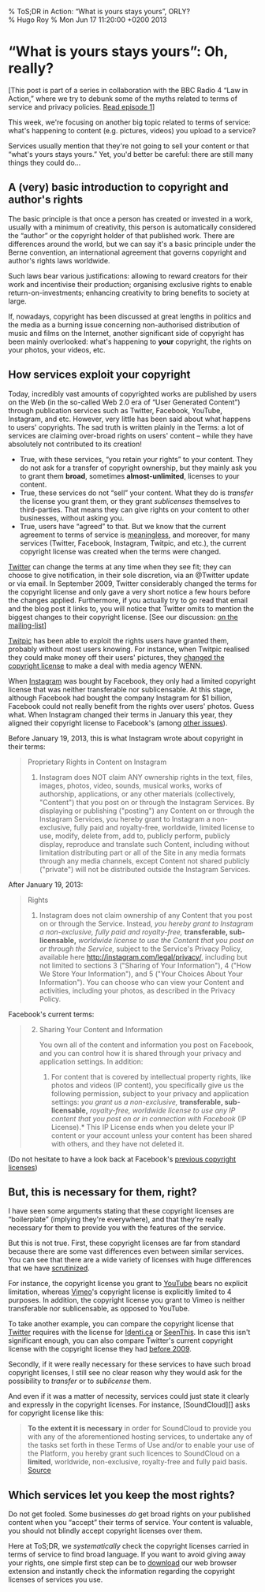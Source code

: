 % ToS;DR in Action: “What is yours stays yours”, ORLY?  
% Hugo Roy
% Mon Jun 17 11:20:00 +0200 2013

# “What is yours stays yours”: Oh, really?

[This post is part of a series in collaboration with the BBC Radio
4 “Law in Action,” where we try to debunk some of the myths
related to terms of service and privacy policies. 
[Read episode 1][ep1]]

[ep1]:
http://tosdr.org/blog/tosdr-in-action-i-have-read-and-agree.html

This week, we're focusing on another big topic related to terms of
service: what's happening to content (e.g. pictures, videos) you
upload to a service?

Services usually mention that they're not going to sell your
content or that “what's yours stays yours.” Yet, you'd better be
careful: there are still many things they could do…


## A (very) basic introduction to copyright and author's rights

The basic principle is that once a person has created or invested
in a work, usually with a minimum of creativity, this person is
automatically considered the “author” or the copyright holder of
that published work. There are differences around the world, but
we can say it's a basic principle under the Berne convention, an international agreement that
governs copyright and author's rights laws worldwide.

Such laws bear various justifications: allowing to reward creators
for their work and incentivise their production; organising
exclusive rights to enable return-on-investments; enhancing
creativity to bring benefits to society at large.

If, nowadays, copyright has been discussed at great lengths in
politics and the media as a burning issue concerning
non-authorised distribution of music and films on the Internet,
another significant side of copyright has been mainly
overlooked: what's happening to **your** copyright, the rights on
your photos, your videos, etc.

## How services exploit your copyright

Today, incredibly vast amounts of copyrighted works are published
by users on the Web (in the so-called Web 2.0 era of “User
Generated Content”) through publication services such as Twitter,
Facebook, YouTube, Instagram, and etc. However, very little has
been said about what happens to users' copyrights. The sad truth
is written plainly in the Terms: a lot of services are claiming
over-broad rights on users' content – while they have absolutely
not contributed to its creation!

 * True, with these services, “you retain your rights” to your
   content. They do not ask for a transfer of copyright ownership,
   but they mainly ask you to grant them **broad**, sometimes
   **almost-unlimited**, licenses to your content.
 * True, these services do not “sell” your content. What they do 
   is *transfer* the license you grant them, or they grant
   *sublicenses* themselves to third-parties. That means they can
   give rights on your content to other businesses, without asking
   you.
 * True, users have “agreed” to that. But we know that the current
   agreement to terms of service is [meaningless][ep1], and
   moreover, for many services (Twitter, Facebook, Instagram,
   Twitpic, and etc.), the current copyright license was created when
   the terms were changed.

[Twitter][] can change the terms at any
time when they see fit; they can choose to give notification, in
their sole discretion, via an @Twitter update or via email. In
September 2009, Twitter considerably changed the terms for the
copyright license and only gave a very short notice a few hours
before the changes applied. Furthermore, if you actually try to go
read that email and the blog post it links to, you will notice
that Twitter omits to mention the biggest changes to their
copyright license. [See our discussion: [on the
mailing-list](https://groups.google.com/d/msg/tosdr/-B4iO-9xHvg/0yoWGoEISrEJ)]

[Twitpic][] has been able to exploit the rights users have granted
them, probably without most users knowing. For instance, when
Twitpic realised they could make money off their users' pictures,
they [changed the copyright license](http://www.bbc.co.uk/news/technology-13372982) 
to make a deal with media agency WENN.

When [Instagram][] was bought by Facebook, they only had a limited
copyright license that was neither transferable nor sublicensable.
At this stage, although Facebook had bought the company Instagram
for $1 billion, Facebook could not really benefit from the rights
over users' photos. Guess what. When Instagram changed their terms
in January this year, they aligned their copyright license to
Facebook's (among [other issues](http://www.slate.com/blogs/future_tense/2012/12/19/instagram_privacy_everyone_s_ignoring_the_real_problems_with_its_terms_of.html)).

Before January 19, 2013, this is what Instagram wrote about
copyright in their terms:

> Proprietary Rights in Content on Instagram
> 
> 1. Instagram does NOT claim ANY ownership rights in the text,
> files, images, photos, video, sounds, musical works, works of
> authorship, applications, or any other materials (collectively,
> "Content") that you post on or through the Instagram Services.
> By displaying or publishing ("posting") any Content on or
> through the Instagram Services, you hereby grant to Instagram a
> non-exclusive, fully paid and royalty-free, worldwide, limited
> license to use, modify, delete from, add to, publicly perform,
> publicly display, reproduce and translate such Content,
> including without limitation distributing part or all of the
> Site in any media formats through any media channels, except
> Content not shared publicly ("private") will not be distributed
> outside the Instagram Services.

After January 19, 2013:

> Rights
> 
> 1. Instagram does not claim ownership of any Content that you
> post on or through the Service. Instead, *you hereby grant to
> Instagram a non-exclusive, fully paid and royalty-free,*
> **transferable, sub-licensable,** *worldwide license to use the
> Content that you post on or through the Service,* subject to the
> Service's Privacy Policy, available here
> http://instagram.com/legal/privacy/, including but not limited
> to sections 3 ("Sharing of Your Information"), 4 ("How We Store
> Your Information"), and 5 ("Your Choices About Your
> Information"). You can choose who can view your Content and
> activities, including your photos, as described in the Privacy
> Policy.

Facebook's current terms:

> 2. Sharing Your Content and Information
> 
>    You own all of the content and information you post on
>    Facebook, and you can control how it is shared through your
>    privacy and application settings. In addition:
> 
>    1. For content that is covered by intellectual property
>    rights, like photos and videos (IP content), you specifically
>    give us the following permission, subject to your privacy and
>    application settings: *you grant us a non-exclusive,*
>    **transferable, sub-licensable,** *royalty-free, worldwide license
>    to use any IP content that you post on or in connection with
>    Facebook* (IP License).* This IP License ends when you delete
>    your IP content or your account unless your content has been
>    shared with others, and they have not deleted it.

(Do not hesitate to have a look back at Facebook's
[previous copyright licenses](http://consumerist.com/2009/02/15/facebooks-new-terms-of-service-we-can-do-anything-we-want-with-your-content-forever/))

## But, this is necessary for them, right?

I have seen some arguments stating that these copyright licenses
are “boilerplate” (implying they're everywhere), and that they're
really necessary for them to provide you with the features of the
service.

But this is not true. First, these copyright licenses are far from
standard because there are some vast differences even between similar services.
You can see that there are a wide variety of licenses with 
huge differences that we have
[scrutinized](http://tosdr.org/topics.html#copyright-scope).

For instance, the copyright license you grant to [YouTube][] bears
no explicit limitation, whereas [Vimeo][]'s copyright license is
explicitly limited to 4 purposes. In addition, the copyright
license you grant to Vimeo is neither transferable nor
sublicensable, as opposed to YouTube.

To take another example, you can compare the copyright license
that [Twitter][] requires with the
license for [Identi.ca][] or
[SeenThis][]. In case this isn't
significant enough, you can also compare Twitter's current
copyright license with the copyright license they had [before
2009](https://twitter.com/tos/previous).

Secondly, if it were really necessary for these services to have such broad
copyright licenses, I still see no clear reason why they would ask
for the possibility to *transfer* or to *sublicense* them. 

And even if it was a matter of necessity, services could
just state it clearly and expressly in the copyright licenses. For
instance, [SoundCloud][] asks for
copyright license like this: 

> **To the extent it is necessary** in order for SoundCloud to
> provide you with any of the aforementioned hosting services, to
> undertake any of the tasks set forth in these Terms of Use
> and/or to enable your use of the Platform, you hereby grant such
> licences to SoundCloud on a **limited**, worldwide,
> non-exclusive, royalty-free and fully paid basis.
> [Source](https://groups.google.com/d/topic/tosdr/_gI8wQ3PZ2M/discussion)

## Which services let you keep the most rights?

Do not get fooled. Some businesses *do* get broad rights on your
published content when you “accept” their terms of service. Your
content is valuable, you should not blindly accept copyright
licenses over them.

Here at ToS;DR, we *systematically* check the copyright licenses
carried in terms of service to find broad language. If you want to
avoid giving away your rights, one simple first step can be to
[download][] our web browser extension and instantly check the
information regarding the copyright licenses of services you use.

[download]: http://tosdr.org/downloads.html
[Twitter]: http://tosdr.org/#twitter
[Twitpic]: http://tosdr.org/#twitpic
[Instagram]: http://tosdr.org/#instagram
[YouTube]: http://tosdr.org/#youtube
[Vimeo]: http://tosdr.org/#vimeo
[Identi.ca]: http://tosdr.org/#identi-ca
[SeenThis]: http://tosdr.org/#seenthis
[SoundClou]: http://tosdr.org/#soundcloud
